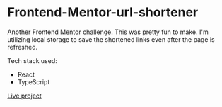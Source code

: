 # Frontend-Mentor-url-shortener

Another Frontend Mentor challenge. This was pretty fun to make. I'm utilizing local storage to save the shortened links even after the page is refreshed.

Tech stack used:
- React
- TypeScript

<a href="https://draganstefanovic12.github.io/Frontend-Mentor-url-shortener/">Live project</a>
